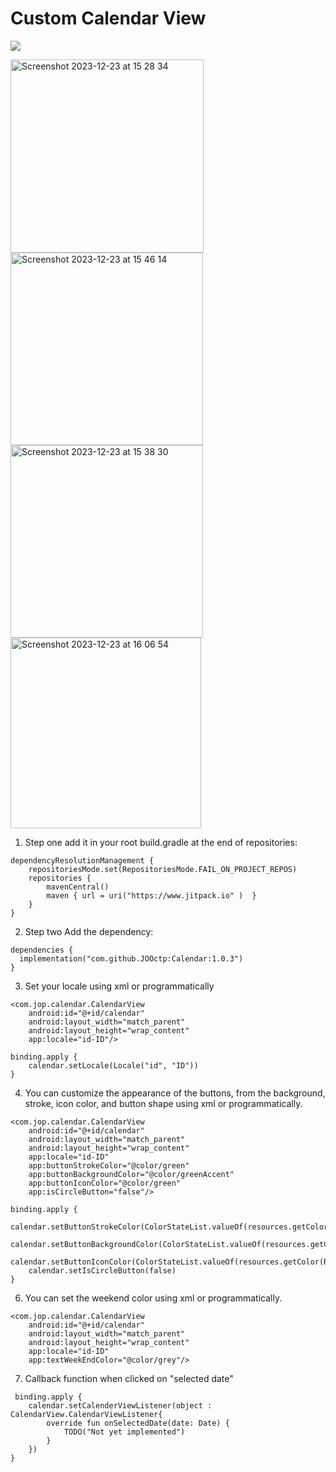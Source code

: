 # Custom Calendar View

[![](https://jitpack.io/v/JOOctp/Calendar.svg)](https://jitpack.io/#JOOctp/Calendar)

<img width="309" alt="Screenshot 2023-12-23 at 15 28 34" src="https://github.com/JOOctp/Calendar/assets/42791249/bd51e652-4ef0-4e23-90f5-ae887dc870e2">
<img width="308" alt="Screenshot 2023-12-23 at 15 46 14" src="https://github.com/JOOctp/Calendar/assets/42791249/43258e26-59cc-4594-9f45-ccfd29628dd2">
<img width="308" alt="Screenshot 2023-12-23 at 15 38 30" src="https://github.com/JOOctp/Calendar/assets/42791249/00ece3b6-a340-4ebd-9888-236b7a5f7af1">
<img width="305" alt="Screenshot 2023-12-23 at 16 06 54" src="https://github.com/JOOctp/Calendar/assets/42791249/8c35b12e-f702-49ec-bf71-d3a01bfb41f0">



1. Step one add it in your root build.gradle at the end of repositories:
```
dependencyResolutionManagement {
    repositoriesMode.set(RepositoriesMode.FAIL_ON_PROJECT_REPOS)
    repositories {
        mavenCentral()
        maven { url = uri("https://www.jitpack.io" )  }
    }
}
```

2. Step two Add the dependency:
```
dependencies {
  implementation("com.github.JOOctp:Calendar:1.0.3")
}
```

3. Set your locale using xml or programmatically
```
<com.jop.calendar.CalendarView
    android:id="@+id/calendar"
    android:layout_width="match_parent"
    android:layout_height="wrap_content"
    app:locale="id-ID"/>
```
```
binding.apply {
    calendar.setLocale(Locale("id", "ID"))
}
```

4. You can customize the appearance of the buttons, from the background, stroke, icon color, and button shape using xml or programmatically.
```
<com.jop.calendar.CalendarView
    android:id="@+id/calendar"
    android:layout_width="match_parent"
    android:layout_height="wrap_content"
    app:locale="id-ID"
    app:buttonStrokeColor="@color/green"
    app:buttonBackgroundColor="@color/greenAccent"
    app:buttonIconColor="@color/green"
    app:isCircleButton="false"/>
```
```
binding.apply {
    calendar.setButtonStrokeColor(ColorStateList.valueOf(resources.getColor(R.color.green)))
    calendar.setButtonBackgroundColor(ColorStateList.valueOf(resources.getColor(R.color.greenAccent)))
    calendar.setButtonIconColor(ColorStateList.valueOf(resources.getColor(R.color.green)))
    calendar.setIsCircleButton(false)
}
```

6. You can set the weekend color using xml or programmatically.
```
<com.jop.calendar.CalendarView
    android:id="@+id/calendar"
    android:layout_width="match_parent"
    android:layout_height="wrap_content"
    app:locale="id-ID"
    app:textWeekEndColor="@color/grey"/>
```

7. Callback function when clicked on "selected date"
```
 binding.apply {
    calendar.setCalenderViewListener(object : CalendarView.CalendarViewListener{
        override fun onSelectedDate(date: Date) {
            TODO("Not yet implemented")
        }
    })
}
```
